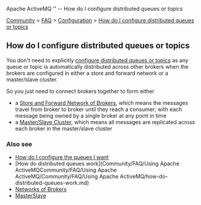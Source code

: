 Apache ActiveMQ ™ -- How do I configure distributed queues or topics 

[Community](community.md) > [FAQ](CommunityCommunity/Community/faq.md) > [Configuration](Community/FAQ/configuration.md) > [How do I configure distributed queues or topics](Community/FAQ/ConfigurationCommunity/FAQ/Configuration/Community/FAQ/Configuration/how-do-i-configure-distributed-queues-or-topics.md)


How do I configure distributed queues or topics
-----------------------------------------------

You don't need to explicitly [configure distributed queues or topics](Community/FAQ/Configuration/how-do-i-configure-the-queues-i-want.md) as any queue or topic is automatically distributed across other brokers when the brokers are configured in either a store and forward network or a master/slave cluster.

So you just need to connect brokers together to form either

*   a [Store and Forward Network of Brokers](Features/Clustering/networks-of-brokers.md), which means the messages travel from broker to broker until they reach a consumer; with each message being owned by a single broker at any point in time
*   a [Master/Slave Cluster](Features/ClusteringFeatures/Clustering/Features/Clustering/masterslave.md), which means all messages are replicated across each broker in the master/slave cluster

### Also see

*   [How do I configure the queues I want](Community/FAQ/Configuration/how-do-i-configure-the-queues-i-want.md)
*   [How do distributed queues work](Community/FAQ/Using Apache ActiveMQCommunity/FAQ/Using Apache ActiveMQ/Community/FAQ/Using Apache ActiveMQ/how-do-distributed-queues-work.md)
*   [Networks of Brokers](Features/Clustering/networks-of-brokers.md)
*   [MasterSlave](Features/ClusteringFeatures/Clustering/Features/Clustering/masterslave.md)

